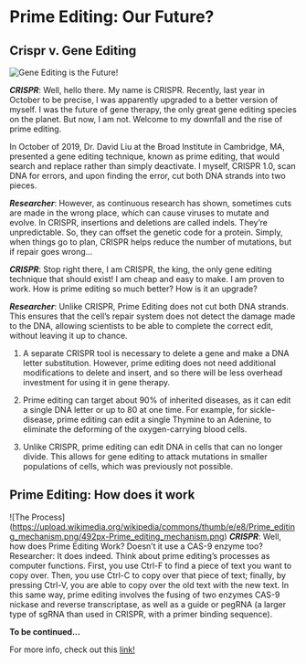 # Prime Editing: Our Future? #
## Crispr v. Gene Editing ##
![Gene Editing is the Future!](https://cdn.technologynetworks.com/tn/images/thumbs/jpeg/640_360/improving-gene-editing-by-promoting-error-free-repair-of-crisprcas9-cut-dna-335118.jpg)

***CRISPR***: Well, hello there. My name is CRISPR. Recently, last year in October to be precise, I was apparently upgraded to a better version of myself. I was the future of gene therapy, the only great gene editing species on the planet. But now, I am not. Welcome to my downfall and the rise of prime editing. 

In October of 2019, Dr. David Liu at the Broad Institute in Cambridge, MA, presented a gene editing technique, known as prime editing, that would search and replace rather than simply deactivate. I myself, CRISPR 1.0, scan DNA for errors, and upon finding the error, cut both DNA strands into two pieces. 

***Researcher***: However, as continuous research has shown, sometimes cuts are made in the wrong place, which can cause viruses to mutate and evolve. In CRISPR, insertions and deletions are called indels. They’re unpredictable. So, they can offset the genetic code for a protein. Simply, when things go to plan, CRISPR helps reduce the number of mutations, but if repair goes wrong…

***CRISPR***: Stop right there, I am CRISPR, the king, the only gene editing technique that should exist! I am cheap and easy to make. I am proven to work. How is prime editing so much better? How is it an upgrade?

***Researcher***: Unlike CRISPR, Prime Editing does not cut both DNA strands. This ensures that the cell’s repair system does not detect the damage made to the DNA, allowing scientists to be able to complete the correct edit, without leaving it up to chance.
  
1. A separate CRISPR tool is necessary to delete a gene and make a DNA letter substitution. However, prime editing does not need additional modifications to delete and insert, and so there will be less overhead investment for using it in gene therapy.

2. Prime editing can target about 90% of inherited diseases, as it can edit a single DNA letter or up to 80 at one time. For example, for sickle-disease, prime editing can edit a single Thymine to an Adenine, to eliminate the deforming of the oxygen-carrying blood cells.
 
3. Unlike CRISPR, prime editing can edit DNA in cells that can no longer divide. This allows for gene editing to attack mutations in smaller populations of cells, which was previously not possible.

## Prime Editing: How does it work ##
![The Process] (https://upload.wikimedia.org/wikipedia/commons/thumb/e/e8/Prime_editing_mechanism.png/492px-Prime_editing_mechanism.png)
***CRISPR***: Well, how does Prime Editing Work? Doesn’t it use a CAS-9 enzyme too?
Researcher: It does indeed. Think about prime editing’s processes as computer functions. First, you use Ctrl-F to find a piece of text you want to copy over. Then, you use Ctrl-C to copy over that piece of text; finally, by pressing Ctrl-V, you are able to copy over the old text with the new text. In this same way, prime editing involves the fusing of two enzymes CAS-9 nickase and reverse transcriptase, as well as a guide or pegRNA (a larger type of sgRNA than used in CRISPR, with a primer binding sequence). 

**To be continued...**

For more info, check out this [link!](https://www.frontiersin.org/articles/10.3389/fgene.2020.00528/full)
